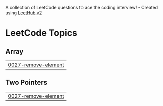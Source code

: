 A collection of LeetCode questions to ace the coding interview! - Created using [LeetHub v2](https://github.com/arunbhardwaj/LeetHub-2.0)
<!---LeetCode Topics Start-->
# LeetCode Topics
## Array
|  |
| ------- |
| [0027-remove-element](https://github.com/ashutoshpandey1785/Leetcode-Solutions/tree/master/0027-remove-element) |
## Two Pointers
|  |
| ------- |
| [0027-remove-element](https://github.com/ashutoshpandey1785/Leetcode-Solutions/tree/master/0027-remove-element) |
<!---LeetCode Topics End-->